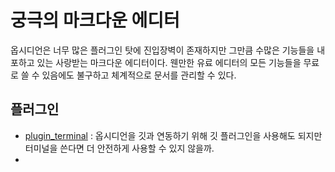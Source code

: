 # 궁극의 마크다운 에디터

옵시디언은 너무 많은 플러그인 탓에 진입장벽이 존재하지만 그만큼 수많은 기능들을 내포하고 있는 사랑받는 마크다운 에디터이다. 웬만한 유료 에디터의 모든 기능들을 무료로 쓸 수 있음에도 불구하고 체계적으로 문서를 관리할 수 있다.

## 플러그인

- [plugin_terminal](plugin_terminal.md) : 옵시디언을 깃과 연동하기 위해 깃 플러그인을 사용해도 되지만 터미널을 쓴다면 더 안전하게 사용할 수 있지 않을까.
- 
